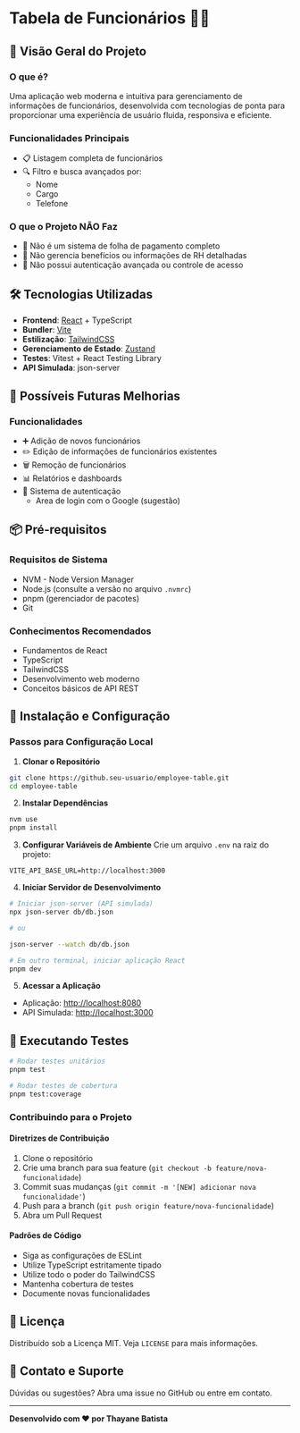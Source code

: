 # Tabela de Funcionários 👥💼

## 🌟 Visão Geral do Projeto

### O que é?
Uma aplicação web moderna e intuitiva para gerenciamento de informações de funcionários, desenvolvida com tecnologias de ponta para proporcionar uma experiência de usuário fluida, responsiva e eficiente.

### Funcionalidades Principais
- 📋 Listagem completa de funcionários
- 🔍 Filtro e busca avançados por:
  - Nome
  - Cargo
  - Telefone

### O que o Projeto NÃO Faz
- 🚫 Não é um sistema de folha de pagamento completo
- 🚫 Não gerencia benefícios ou informações de RH detalhadas
- 🚫 Não possui autenticação avançada ou controle de acesso

## 🛠️ Tecnologias Utilizadas
- **Frontend**: [React](https://react.dev/) + TypeScript
- **Bundler**: [Vite](https://vite.dev/)
- **Estilização**: [TailwindCSS](https://tailwindcss.com/)
- **Gerenciamento de Estado**: [Zustand](https://zustand-demo.pmnd.rs/)
- **Testes**: Vitest + React Testing Library
- **API Simulada**: json-server

## 🔧 Possíveis Futuras Melhorias

### Funcionalidades 
- ➕ Adição de novos funcionários
- ✏️ Edição de informações de funcionários existentes
- 🗑️ Remoção de funcionários
- 📊 Relatórios e dashboards
- 🔐 Sistema de autenticação
  - Area de login com o Google (sugestão)

## 📦 Pré-requisitos

### Requisitos de Sistema
- NVM - Node Version Manager
- Node.js (consulte a versão no arquivo `.nvmrc`)
- pnpm (gerenciador de pacotes)
- Git

### Conhecimentos Recomendados
- Fundamentos de React
- TypeScript
- TailwindCSS
- Desenvolvimento web moderno
- Conceitos básicos de API REST

## 🚀 Instalação e Configuração

### Passos para Configuração Local

1. **Clonar o Repositório**
```bash
git clone https://github.seu-usuario/employee-table.git
cd employee-table
```

2. **Instalar Dependências**
```bash
nvm use
pnpm install
```

3. **Configurar Variáveis de Ambiente**
Crie um arquivo `.env` na raiz do projeto:
```
VITE_API_BASE_URL=http://localhost:3000
```

4. **Iniciar Servidor de Desenvolvimento**
```bash
# Iniciar json-server (API simulada)
npx json-server db/db.json

# ou

json-server --watch db/db.json

# Em outro terminal, iniciar aplicação React
pnpm dev
```

5. **Acessar a Aplicação**
- Aplicação: [http://localhost:8080](http://localhost:8080)
- API Simulada: [http://localhost:3000](http://localhost:3000)

## 🧪 Executando Testes

```bash
# Rodar testes unitários
pnpm test

# Rodar testes de cobertura
pnpm test:coverage
```

### Contribuindo para o Projeto

#### Diretrizes de Contribuição
1. Clone o repositório
2. Crie uma branch para sua feature (`git checkout -b feature/nova-funcionalidade`)
3. Commit suas mudanças (`git commit -m '[NEW] adicionar nova funcionalidade'`)
4. Push para a branch (`git push origin feature/nova-funcionalidade`)
5. Abra um Pull Request

#### Padrões de Código
- Siga as configurações de ESLint
- Utilize TypeScript estritamente tipado
- Utilize todo o poder do TailwindCSS
- Mantenha cobertura de testes
- Documente novas funcionalidades

## 📄 Licença
Distribuído sob a Licença MIT. Veja `LICENSE` para mais informações.

## 🤝 Contato e Suporte

Dúvidas ou sugestões? Abra uma issue no GitHub ou entre em contato.

---

**Desenvolvido com ❤️ por Thayane Batista**
